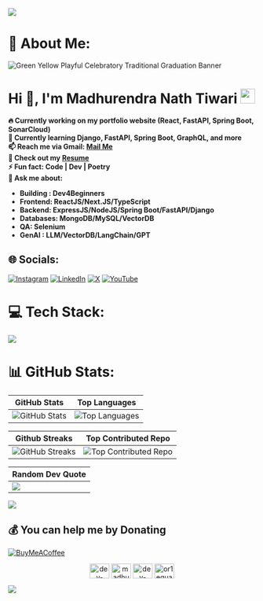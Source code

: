 <!--horizontal divider(gradiant)-->
<img src="https://user-images.githubusercontent.com/73097560/115834477-dbab4500-a447-11eb-908a-139a6edaec5c.gif">

# 💫 About Me: 
![Green Yellow Playful   Celebratory Traditional Graduation Banner](https://github.com/dev-madhurendra/dev-madhurendra/assets/68775519/ee894764-e2d8-4405-87f9-af9374546550)


<h1 >Hi 👋, I'm Madhurendra Nath Tiwari <a href="https://dev-madhurendra.vercel.app/"><img src="https://cdn-icons-png.flaticon.com/512/9533/9533056.png" height="30" width="30" alt="portfolio" /></a> </h1>

**🔥 Currently working on my portfolio website (React, FastAPI, Spring Boot, SonarCloud)**  
**🌱 Currently learning Django, FastAPI, Spring Boot, GraphQL, and more**  
**📫 Reach me via Gmail: [Mail Me](mailto:dev.madhurendra@gmail.com)**  
**📄 Check out my [Resume](https://drive.google.com/file/d/1qrfy0KKok3S8SVkWTR5ijeJVFMd5ei7w/view?usp=sharing)**  
**⚡ Fun fact: Code | Dev | Poetry**  
**💬 Ask me about:**
  - **Building : Dev4Beginners**
  - **Frontend: ReactJS/Next.JS/TypeScript**
  - **Backend: ExpressJS/NodeJS/Spring Boot/FastAPI/Django**
  - **Databases: MongoDB/MySQL/VectorDB**
  - **QA: Selenium**
  - **GenAI : LLM/VectorDB/LangChain/GPT**

## 🌐 Socials:
[![Instagram](https://img.shields.io/badge/Instagram-%23E4405F.svg?logo=Instagram&logoColor=white)](https://instagram.com/dev.madhurendra) [![LinkedIn](https://img.shields.io/badge/LinkedIn-%230077B5.svg?logo=linkedin&logoColor=white)](https://linkedin.com/in/dev-madhurendra) [![X](https://img.shields.io/badge/X-black.svg?logo=X&logoColor=white)](https://x.com/dev_madhurendra) [![YouTube](https://img.shields.io/badge/YouTube-%23FF0000.svg?logo=YouTube&logoColor=white)](https://youtube.com/@dev4beginners_yt) 

# 💻 Tech Stack:
<p>
  <a href="https://skillicons.dev">
    <img src="https://skillicons.dev/icons?i=c,cpp,java,python,javascript,typescript,golang,rust,html,css,bootstrap,react,next,materialui,django,fastapi,expressjs,nodejs,spring,graphql,jest,mongodb,mysql,sqlite,postman,vscode,idea,pycharm,sublime,vercel,heroku,netlify,docker,cypress,selenium,postman,ansible,linux,jenkins,kafka&perline=20" />
  </a>
</p>

# 📊 GitHub Stats:
| GitHub Stats | Top Languages | 
|--------------|---------------|
| ![GitHub Stats](https://github-readme-stats.vercel.app/api?username=dev-madhurendra&theme=gruvbox&hide_border=false&include_all_commits=true&count_private=true) | ![Top Languages](https://github-readme-stats.vercel.app/api/top-langs/?username=dev-madhurendra&theme=gruvbox&hide_border=false&include_all_commits=true&count_private=true&layout=compact) | 

| Github Streaks | Top Contributed Repo |
|----------------------|----------------------|
| ![GitHub Streaks](https://github-readme-streak-stats.herokuapp.com/?user=dev-madhurendra&theme=gruvbox&hide_border=false) | ![Top Contributed Repo](https://github-contributor-stats.vercel.app/api?username=dev-madhurendra&limit=5&theme=gruvbox&combine_all_yearly_contributions=true) |
 

| Random Dev Quote | 
|------------------|
| ![](https://quotes-github-readme.vercel.app/api?type=horizontal&theme=gruvbox) |


[![](https://visitcount.itsvg.in/api?id=dev-madhurendra&icon=9&color=7)](https://visitcount.itsvg.in)

  ## 💰 You can help me by Donating
  [![BuyMeACoffee](https://img.shields.io/badge/Buy%20Me%20a%20Coffee-ffdd00?style=for-the-badge&logo=buy-me-a-coffee&logoColor=black)](https://buymeacoffee.com/dev.madhurendra) 

<p align="center">
<a href="https://linkedin.com/in/dev-madhurendra" target="blank"><img align="center" src="https://raw.githubusercontent.com/rahuldkjain/github-profile-readme-generator/master/src/images/icons/Social/linked-in-alt.svg" alt="dev-madhurendra" height="30" width="40" /></a>
<a href="https://www.hackerrank.com/madhurendra786" target="blank"><img align="center" src="https://raw.githubusercontent.com/rahuldkjain/github-profile-readme-generator/master/src/images/icons/Social/hackerrank.svg" alt="madhurendra786" height="30" width="40" /></a>
<a href="https://www.leetcode.com/dev-madhurendra" target="blank"><img align="center" src="https://raw.githubusercontent.com/rahuldkjain/github-profile-readme-generator/master/src/images/icons/Social/leet-code.svg" alt="dev-madhurendra" height="30" width="40" /></a>
<a href="https://auth.geeksforgeeks.org/user/or1equals1" target="blank"><img align="center" src="https://raw.githubusercontent.com/rahuldkjain/github-profile-readme-generator/master/src/images/icons/Social/geeks-for-geeks.svg" alt="or1equals1" height="30" width="40" /></a>
</p>


<!--horizontal divider(gradiant)-->
<img src="https://user-images.githubusercontent.com/73097560/115834477-dbab4500-a447-11eb-908a-139a6edaec5c.gif">
